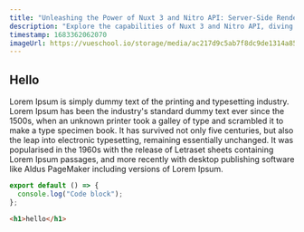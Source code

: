 ```yaml
---
title: "Unleashing the Power of Nuxt 3 and Nitro API: Server-Side Rendering, Middleware, API Routes, and JWT Authentication"
description: "Explore the capabilities of Nuxt 3 and Nitro API, diving into server-side rendering, middleware, API routes, and JWT authentication for robust Vue.js applications."
timestamp: 1683362062070
imageUrl: https://vueschool.io/storage/media/ac217d9c5ab7f8dc9de1314a856b5e21/Nuxt-3-Fundamentals_not-transparent.jpg
---
```


## Hello

Lorem Ipsum is simply dummy text of the printing and typesetting industry. Lorem Ipsum has been the industry's standard dummy text ever since the 1500s, when an unknown printer took a galley of type and scrambled it to make a type specimen book. It has survived not only five centuries, but also the leap into electronic typesetting, remaining essentially unchanged. It was popularised in the 1960s with the release of Letraset sheets containing Lorem Ipsum passages, and more recently with desktop publishing software like Aldus PageMaker including versions of Lorem Ipsum.

```js [file.js]{4-6,7} meta-info=val
export default () => {
  console.log("Code block");
};
```

```html
<h1>hello</h1>
```
